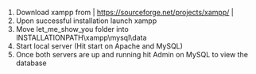 1. Download xampp from | https://sourceforge.net/projects/xampp/ |
2. Upon successful installation launch xampp
3. Move let_me_show_you folder into INSTALLATIONPATH\xampp\mysql\data
4. Start local server (Hit start on Apache and MySQL)
5. Once both servers are up and running hit Admin on MySQL to view the database
